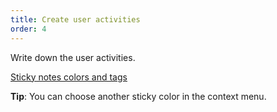 ```yaml
---
title: Create user activities
order: 4
---
```


Write down the user activities.

[Sticky notes colors and tags](howTo:sticky-note-colors-and-tags)

**Tip**: You can choose another sticky color in the context menu.

